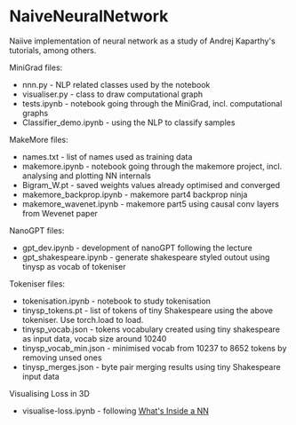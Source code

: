 # NaiveNeuralNetwork
Naiive implementation of neural network as a study of Andrej Kaparthy's tutorials, among others.

MiniGrad files:
* nnn.py - NLP related classes used by the notebook
* visualiser.py - class to draw computational graph
* tests.ipynb - notebook going through the MiniGrad, incl. computational graphs
* Classifier_demo.ipynb - using the NLP to classify samples

MakeMore files:
* names.txt - list of names used as training data
* makemore.ipynb - notebook going through the makemore project, incl. analysing and plotting NN internals
* Bigram_W.pt - saved weights values already optimised and converged
* makemore_backprop.ipynb - makemore part4 backprop ninja
* makemore_wavenet.ipynb - makemore part5 using causal conv layers from Wevenet paper

NanoGPT files:
* gpt_dev.ipynb - development of nanoGPT following the lecture
* gpt_shakespeare.ipynb - generate shakespeare styled outout using tinysp as vocab of tokeniser

Tokeniser files:
* tokenisation.ipynb - notebook to study tokenisation
* tinysp_tokens.pt - list of tokens of tiny Shakespeare using the above tokeniser. Use torch.load to load.
* tinysp_vocab.json - tokens vocabulary created using tiny shakespeare as input data, vocab size around 10240
* tinysp_vocab_min.json - minimised vocab from 10237 to 8652 tokens by removing unsed ones
* tinysp_merges.json - byte pair merging results using tiny Shakespeare input data

Visualising Loss in 3D
* visualise-loss.ipynb - following [What's Inside a NN](https://towardsdatascience.com/whats-inside-a-neural-network-799daf235463)
